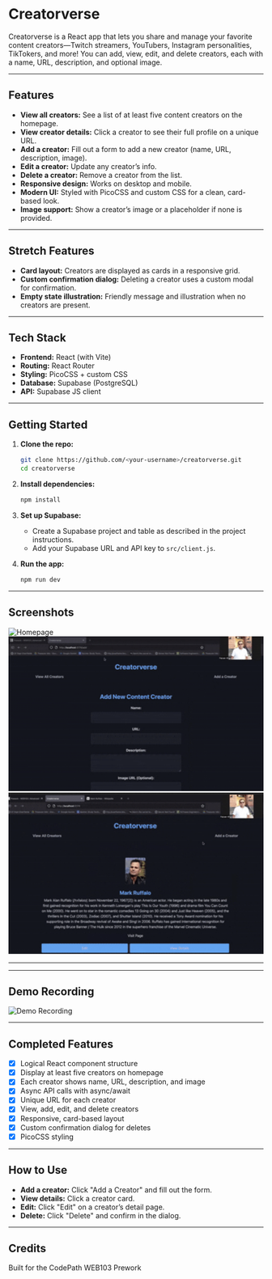 # Creatorverse

Creatorverse is a React app that lets you share and manage your favorite content creators—Twitch streamers, YouTubers, Instagram personalities, TikTokers, and more! You can add, view, edit, and delete creators, each with a name, URL, description, and optional image.

---

## Features

- **View all creators:** See a list of at least five content creators on the homepage.
- **View creator details:** Click a creator to see their full profile on a unique URL.
- **Add a creator:** Fill out a form to add a new creator (name, URL, description, image).
- **Edit a creator:** Update any creator’s info.
- **Delete a creator:** Remove a creator from the list.
- **Responsive design:** Works on desktop and mobile.
- **Modern UI:** Styled with PicoCSS and custom CSS for a clean, card-based look.
- **Image support:** Show a creator’s image or a placeholder if none is provided.

---

## Stretch Features

- **Card layout:** Creators are displayed as cards in a responsive grid.
- **Custom confirmation dialog:** Deleting a creator uses a custom modal for confirmation.
- **Empty state illustration:** Friendly message and illustration when no creators are present.

---

## Tech Stack

- **Frontend:** React (with Vite)
- **Routing:** React Router
- **Styling:** PicoCSS + custom CSS
- **Database:** Supabase (PostgreSQL)
- **API:** Supabase JS client

---

## Getting Started

1. **Clone the repo:**
   ```bash
   git clone https://github.com/<your-username>/creatorverse.git
   cd creatorverse
   ```

2. **Install dependencies:**
   ```bash
   npm install
   ```

3. **Set up Supabase:**
   - Create a Supabase project and table as described in the project instructions.
   - Add your Supabase URL and API key to `src/client.js`.

4. **Run the app:**
   ```bash
   npm run dev
   ```

---

## Screenshots

![Homepage](screenshots/homepage.png)
![Add Creator](public/add-creator.png)
![View Creator](public/view-creator.png)

---

---

## Demo Recording
![Demo Recording](public/Creatorverse%20-%20WEB103%20Prework.gif)

---

## Completed Features

- [x] Logical React component structure
- [x] Display at least five creators on homepage
- [x] Each creator shows name, URL, description, and image
- [x] Async API calls with async/await
- [x] Unique URL for each creator
- [x] View, add, edit, and delete creators
- [x] Responsive, card-based layout
- [x] Custom confirmation dialog for deletes
- [x] PicoCSS styling

---

## How to Use

- **Add a creator:** Click "Add a Creator" and fill out the form.
- **View details:** Click a creator card.
- **Edit:** Click "Edit" on a creator’s detail page.
- **Delete:** Click "Delete" and confirm in the dialog.

---

## Credits

Built for the CodePath WEB103 Prework